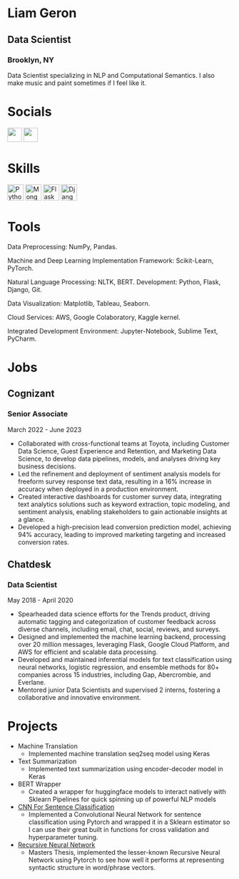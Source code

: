 # Liam Geron
## Data Scientist
### Brooklyn, NY

Data Scientist specializing in NLP and Computational Semantics. I also make music and paint sometimes if I feel like it.

# Socials
<p align="left"> <a href="https://www.github.com/liamge" target="_blank" rel="noreferrer"><img src="https://raw.githubusercontent.com/danielcranney/readme-generator/main/public/icons/socials/github.svg" width="32" height="32" /></a> <a href="https://www.linkedin.com/in/liam-geron/" target="_blank" rel="noreferrer"><img src="https://raw.githubusercontent.com/danielcranney/readme-generator/main/public/icons/socials/linkedin.svg" width="32" height="32" /></a></p>

# Skills
<p align="left">
<a href="https://www.python.org/" target="_blank" rel="noreferrer"><img src="https://raw.githubusercontent.com/danielcranney/readme-generator/main/public/icons/skills/python-colored.svg" width="36" height="36" alt="Python" /></a>
<a href="https://www.mongodb.com/" target="_blank" rel="noreferrer"><img src="https://raw.githubusercontent.com/danielcranney/readme-generator/main/public/icons/skills/mongodb-colored.svg" width="36" height="36" alt="MongoDB" /></a>
<a href="https://flask.palletsprojects.com/en/2.0.x/" target="_blank" rel="noreferrer"><img src="https://raw.githubusercontent.com/danielcranney/readme-generator/main/public/icons/skills/flask-colored.svg" width="36" height="36" alt="Flask" /></a>
<a href="https://www.djangoproject.com/" target="_blank" rel="noreferrer"><img src="https://raw.githubusercontent.com/danielcranney/readme-generator/main/public/icons/skills/django-colored.svg" width="36" height="36" alt="Django" /></a>
</p>

# Tools
Data Preprocessing: NumPy, Pandas. 

Machine and Deep Learning Implementation Framework: Scikit-Learn, PyTorch. 

Natural Language Processing: NLTK, BERT. Development: Python, Flask, Django, Git. 

Data Visualization: Matplotlib, Tableau, Seaborn. 

Cloud Services: AWS, Google Colaboratory, Kaggle kernel. 

Integrated Development Environment: Jupyter-Notebook, Sublime Text, PyCharm.


# Jobs
## Cognizant
### Senior Associate
March 2022 - June 2023
- Collaborated with cross-functional teams at Toyota, including Customer Data Science, Guest Experience and Retention, and Marketing Data Science, to develop data pipelines, models, and analyses driving key business decisions.
- Led the refinement and deployment of sentiment analysis models for freeform survey response text data, resulting in a 16% increase in accuracy when deployed in a production environment.
- Created interactive dashboards for customer survey data, integrating text analytics solutions such as keyword extraction, topic modeling, and sentiment analysis, enabling stakeholders to gain actionable insights at a glance.
- Developed a high-precision lead conversion prediction model, achieving 94% accuracy, leading to improved marketing targeting and increased conversion rates.

## Chatdesk
### Data Scientist
May 2018 - April 2020
- Spearheaded data science efforts for the Trends product, driving automatic tagging and categorization of customer feedback across diverse channels, including email, chat, social, reviews, and surveys.
- Designed and implemented the machine learning backend, processing over 20 million messages, leveraging Flask, Google Cloud Platform, and AWS for efficient and scalable data processing.
- Developed and maintained inferential models for text classification using neural networks, logistic regression, and ensemble methods for 80+ companies across 15 industries, including Gap, Abercrombie, and Everlane.
- Mentored junior Data Scientists and supervised 2 interns, fostering a collaborative and innovative environment.


# Projects
- Machine Translation
  - Implemented machine translation seq2seq model using Keras
- Text Summarization
  - Implemented text summarization using encoder-decoder model in Keras
- BERT Wrapper
  - Created a wrapper for huggingface models to interact natively with Sklearn Pipelines for quick spinning up of powerful NLP models
- [CNN For Sentence Classification](https://github.com/liamge/CNNSentClassification)
  - Implemented a Convolutional Neural Network for sentence classification using Pytorch and wrapped it in a Sklearn estimator so I can use their great built in functions for cross validation and hyperparameter tuning.
- [Recursive Neural Network](https://github.com/liamge/Pytorch_ReNN)
  - Masters Thesis, implemented the lesser-known Recursive Neural Network using Pytorch to see how well it performs at representing syntactic structure in word/phrase vectors.
